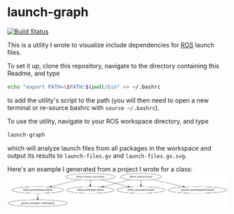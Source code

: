 # launch-graph

[![Build Status](https://travis-ci.com/mdepp/launch-graph.svg?branch=master)](https://travis-ci.com/mdepp/launch-graph)

This is a utility I wrote to visualize include dependencies for [ROS](https://wiki.ros.org/) launch files.

To set it up, clone this repository, navigate to the directory containing this Readme, and type
```bash
echo "export PATH=\$PATH:$(pwd)/bin" >> ~/.bashrc
```
to add the utility's script to the path (you will then need to open a new terminal or re-source bashrc with `source ~/.bashrc`).

To use the utility, navigate to your ROS workspace directory, and type
```bash
launch-graph
```
which will analyze launch files from all packages in the workspace and output its results to `launch-files.gv` and `launch-files.gv.svg`.


Here's an example I generated from a project I wrote for a class:
![](doc/launch-files.gv.svg)
